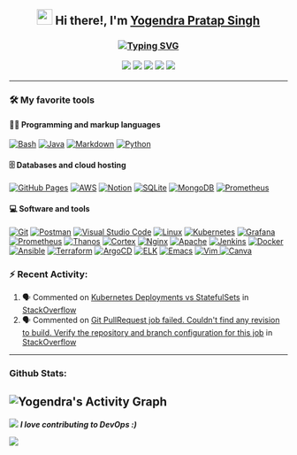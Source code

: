 <div align="center">                                          
<h2>  <img src="https://media.giphy.com/media/hvRJCLFzcasrR4ia7z/giphy.gif" width="28">
 Hi there!, I'm <a href="https://www.linkedin.com/in/yogendra-pratap-singh-41630716b/" target="_blank"e>Yogendra Pratap Singh</a>
<h3>

[![Typing SVG](https://readme-typing-svg.herokuapp.com?duration=7000&color=2563EB&center=true&width=600&lines=DevOps+%7C+OpenSource+Contributor+%7C+Technical+Writer)](https://git.io/typing-svg)

<p>
 <a href="mailto: yogendrapratapsingh70@gmail.com"><img src="https://img.icons8.com/material-rounded/36/2266EE/mail.png"/></a>
 <a href="https://www.linkedin.com/in/yogendra-pratap-singh-41630716b/"><img src="https://img.icons8.com/ios-filled/36/2266EE/linkedin.png"/></a>
 <a href="https://medium.com/@yogendrapratapsingh70/"><img src="https://img.icons8.com/color/36/2266EE/medium.png"/></a>
 <a href="https://twitter.com/PratapYogendra"><img src="https://img.icons8.com/color/36/2266EE/twitter.png"/></a>
 <a href="https://www.instagram.com/impratapofficial/"><img src="https://img.icons8.com/color/36/2266EE/instagram.png"/></a>
</p>
</div>

---

### 🛠️ My favorite tools

#### 👨‍💻 Programming and markup languages

<p>
    <a href="#"><img alt="Bash" src="https://img.shields.io/badge/Bash-010101.svg?logo=gnu-bash&logoColor=white"></a>
    <a href="https://github.com/PratapSingh13/Java"><img alt="Java" src="https://custom-icon-badges.herokuapp.com/badge/Java-03599C.svg?logo=java&logoColor=white"></a>
    <a href="#"><img alt="Markdown" src="https://img.shields.io/badge/Markdown-010101.svg?logo=markdown&logoColor=white"></a>
    <a href="#"><img alt="Python" src="https://img.shields.io/badge/Python-14354C.svg?logo=python&logoColor=white"></a>
</p>

#### 🗄️ Databases and cloud hosting

<p>
    <a href="#"><img alt="GitHub Pages" src="https://img.shields.io/badge/GitHub%20Pages-327FC7.svg?logo=github&logoColor=white"></a>
    <a href="#"><img alt="AWS" src="https://img.shields.io/badge/AWS-%23FF9900.svg?slogo=amazon-aws&logoColor=white"></a>
    <a href="#"><img alt="Notion" src="https://img.shields.io/badge/Notion-010101.svg?logo=notion&logoColor=white"></a>
    <a href="#"><img alt="SQLite" src ="https://img.shields.io/badge/SQLite-07405e.svg?logo=sqlite&logoColor=white"></a>
    <a href="#"><img alt="MongoDB" src="https://img.shields.io/badge/MongoDB-23FF9900.svg?logo=mongodb&logoColor=white"></a>
    <a href="#"><img alt="Prometheus" src="https://img.shields.io/badge/Prometheus-F05033.svg?logo=prometheus&logoColor=white"></a>
</p>

#### 💻 Software and tools

<p>
    <a href="#"><img alt="Git" src="https://img.shields.io/badge/Git-F05033.svg?logo=git&logoColor=white"></a>
    <a href="#"><img alt="Postman" src="https://img.shields.io/badge/Postman-FF6C37?logo=postman&logoColor=white"></a>
    <a href="#"><img alt="Visual Studio Code" src="https://img.shields.io/badge/Visual%20Studio%20Code-0078d7.svg?logo=visual-studio-code&logoColor=white"></a>
    <a href="#"><img alt="Linux" src="https://img.shields.io/badge/Linux-000000.svg?logo=linux&logoColor=white"></a>
    <a href="#"><img alt="Kubernetes" src="https://img.shields.io/badge/Kubernetes-5865f2.svg?logo=kubernetes&logoColor=white"></a>
    <a href="#"><img alt="Grafana" src="https://img.shields.io/badge/Grafana-2f3641.svg?logo=grafana&logoColor=white"></a>
    <a href="#"><img alt="Prometheus" src="https://img.shields.io/badge/Prometheus-F05033.svg?logo=prometheus&logoColor=white"></a>
    <a href="#"><img alt="Thanos" src="https://img.shields.io/badge/Thanos-8080ff.svg?logo=Thanos&logoColor=white"></a>
    <a href="#"><img alt="Cortex" src="https://img.shields.io/badge/Cortex-8cbed6.svg?logo=Cortex&logoColor=white"></a>
    <a href="#"><img alt="Nginx" src="https://img.shields.io/badge/Nginx-133700.svg?logo=nginx&logoColor=white"></a>
    <a href="#"><img alt="Apache" src="https://img.shields.io/badge/Apache-690069.svg?logo=apache&logoColor=white"></a>
    <a href="#"><img alt="Jenkins" src="https://img.shields.io/badge/Jenkins-000000.svg?logo=jenkins&logoColor=white"></a>
    <a href="#"><img alt="Docker" src="https://img.shields.io/badge/Docker-0586fb.svg?logo=docker&logoColor=white"></a>
    <a href="#"><img alt="Ansible" src="https://img.shields.io/badge/Ansible-000000.svg?logo=ansible&logoColor=white"></a>
    <a href="#"><img alt="Terraform" src="https://img.shields.io/badge/Terraform-8080ff.svg?logo=terraform&logoColor=white"></a>
    <a href="#"><img alt="ArgoCD" src="https://img.shields.io/badge/ArgoCD-F05033.svg?logo=argo&logoColor=white"></a>
    <a href="#"><img alt="ELK" src="https://img.shields.io/badge/elk-cc4291.svg?logo=elastic&logoColor=white"></a>
    <a href="#"><img alt="Emacs" src="https://img.shields.io/badge/Emacs-%237F5AB6.svg?logo=gnu-emacs&logoColor=white"></a>
    <a href="#"><img alt="Vim" src="https://img.shields.io/badge/VIM-%2311AB00.svg?logo=vim&logoColor=white">
    <a href="#"><img alt="Canva" src="https://img.shields.io/badge/Canva-%2300C4CC.svg?logo=Canva&logoColor=white"></a>
</p>
 
### :zap: Recent Activity:
 
<!--START_SECTION:activity-->
1. 🗣 Commented on [Kubernetes Deployments vs StatefulSets](https://stackoverflow.com/questions/41583672/kubernetes-deployments-vs-statefulsets/73795394#73795394) in [StackOverflow](https://stackoverflow.com/)
2. 🗣 Commented on [Git PullRequest job failed. Couldn't find any revision to build. Verify the repository and branch configuration for this job](https://stackoverflow.com/questions/23906352/git-pullrequest-job-failed-couldnt-find-any-revision-to-build-verify-the-repo/68033199#68033199) in [StackOverflow](https://stackoverflow.com/)
<!--END_SECTION:activity-->
 
---

### Github Stats:
![Yogendra's Activity Graph](https://github-readme-activity-graph.cyclic.app/graph?username=PratapSingh13&theme=react)
---
  
<p>
   
<img src="https://media.giphy.com/media/dxn6fRlTIShoeBr69N/giphy.gif">
<em><b> I love contributing to DevOps :)</em>
</p>

<img src="https://github.com/punitkmryh/punitkmryh/blob/master/wave.svg" />
